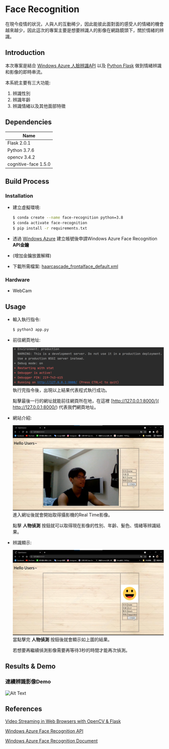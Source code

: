 # Face Recognition
在現今疫情的狀況，人與人的互動稀少，因此能彼此面對面的感受人的情緒的機會越來越少，因此這次的專案主要是想要辨識人的影像在網路鏡頭下，關於情緒的辨識。

## Introduction
本次專案是結合 [Windows Azure 人臉辨識API](https://azure.microsoft.com/zh-tw/services/cognitive-services/face/) 以及 [Python Flask](https://towardsdatascience.com/video-streaming-in-web-browsers-with-opencv-flask-93a38846fe00) 做到情緒辨識和影像的即時串流。

本系統主要有三大功能:
1. 辨識性別
2. 辨識年齡
3. 辨識情緒以及其他面部特徵

## Dependencies
|Name|
|----|
|Flask 2.0.1|
|Python 3.7.6|
|opencv 3.4.2|
|cognitive-face 1.5.0|

## Build Process

### Installation
- 建立虛擬環境:
  ``` bash
  $ conda create --name face-recognition python=3.8
  $ conda activate face-recognition
  $ pip install -r requirements.txt
  ```
- 透過 [Windows Azure](https://azure.microsoft.com/zh-tw/services/cognitive-services/face/) 建立帳號後申請Windows Azure Face Recognition **API金鑰**
  
- (增加金鑰放置解釋)
  
- 下載所需檔案:
  [haarcascade_frontalface_default.xml](https://github.com/opencv/opencv/blob/master/data/haarcascades/haarcascade_frontalface_default.xml)
  
### Hardware
- WebCam

## Usage
- 輸入執行指令:
  ``` bash
  $ python3 app.py
  ```
- 前往網頁地址:

  ![image info](./img/start.png)
  執行完指令後，出現以上結果代表程式執行成功。
  
  點擊最後一行的網址就能前往網頁所在地，在這裡 [http://127.0.0.1:8000/]( http://127.0.0.1:8000/) 代表我們網頁地址。
 
- 網站介紹:
 
  ![image_info1](./img/net.png)
  進入網址後就會開始取得攝影機的Real Time影像。
  
  點擊 **人物偵測** 按鈕就可以取得現在影像的性別、年齡、髮色、情緒等辨識結果。

- 辨識顯示:

  ![image_info2](./img/net2.png)
  當點擊完 **人物偵測** 按鈕後就會顯示如上圖的結果。
  
  若想要再繼續偵測影像需要再等待3秒的時間才能再次偵測。
  
## Results & Demo
### 連續辨識影像Demo
  ![Alt Text](./img/demo1.gif)
  
## References
[Video Streaming in Web Browsers with OpenCV & Flask](https://towardsdatascience.com/video-streaming-in-web-browsers-with-opencv-flask-93a38846fe00)

[Windows Azure Face Recognition API](https://azure.microsoft.com/zh-tw/services/cognitive-services/face/)

[Windows Azure Face Recognition Document](https://docs.microsoft.com/zh-tw/azure/cognitive-services/face/quickstarts/client-libraries?pivots=programming-language-python&tabs=visual-studio)